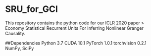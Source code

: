 # SRU_for_GCI
This repository contains the python code for our ICLR 2020 paper > Economy Statistical Recurrent Units For Inferring Nonlinear Granger Causality.

##Dependencies
Python 3.7
CUDA 10.1
PyTorch 1.0.1
torchvision 0.2.1
NumPy, SciPy

